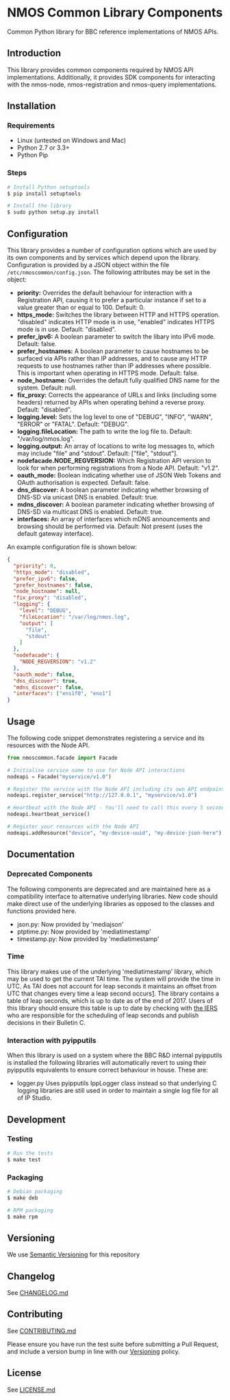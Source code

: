 # NMOS Common Library Components

Common Python library for BBC reference implementations of NMOS APIs.

## Introduction

This library provides common components required by NMOS API implementations. Additionally, it provides SDK components for interacting with the nmos-node, nmos-registration and nmos-query implementations.

## Installation

### Requirements

*   Linux (untested on Windows and Mac)
*   Python 2.7 or 3.3+
*   Python Pip

### Steps

```bash
# Install Python setuptools
$ pip install setuptools

# Install the library
$ sudo python setup.py install
```

## Configuration

This library provides a number of configuration options which are used by its own components and by services which depend upon the library. Configuration is provided by a JSON object within the file `/etc/nmoscommon/config.json`. The following attributes may be set in the object:

*   **priority:** Overrides the default behaviour for interaction with a Registration API, causing it to prefer a particular instance if set to a value greater than or equal to 100. Default: 0.
*   **https_mode:** Switches the library between HTTP and HTTPS operation. "disabled" indicates HTTP mode is in use, "enabled" indicates HTTPS mode is in use. Default: "disabled".
*   **prefer_ipv6:** A boolean parameter to switch the libary into IPv6 mode. Default: false.
*   **prefer_hostnames:** A boolean parameter to cause hostnames to be surfaced via APIs rather than IP addresses, and to cause any HTTP requests to use hostnames rather than IP addresses where possible. This is important when operating in HTTPS mode. Default: false.
*   **node_hostname:** Overrides the default fully qualified DNS name for the system. Default: null.
*   **fix_proxy:** Corrects the appearance of URLs and links (including some headers) returned by APIs when operating behind a reverse proxy. Default: "disabled".
*   **logging.level:** Sets the log level to one of "DEBUG", "INFO", "WARN", "ERROR" or "FATAL". Default: "DEBUG".
*   **logging.fileLocation:** The path to write the log file to. Default: "/var/log/nmos.log".
*   **logging.output:** An array of locations to write log messages to, which may include "file" and "stdout". Default: \["file", "stdout"\].
*   **nodefacade.NODE_REGVERSION:** Which Registration API version to look for when performing registrations from a Node API. Default: "v1.2".
*   **oauth_mode:** Boolean indicating whether use of JSON Web Tokens and OAuth authorisation is expected. Default: false.
*   **dns_discover:** A boolean parameter indicating whether browsing of DNS-SD via unicast DNS is enabled. Default: true.
*   **mdns_discover:** A boolean parameter indicating whether browsing of DNS-SD via multicast DNS is enabled. Default: true.
*   **interfaces:** An array of interfaces which mDNS announcements and browsing should be performed via. Default: Not present (uses the default gateway interface).

An example configuration file is shown below:

```json
{
  "priority": 0,
  "https_mode": "disabled",
  "prefer_ipv6": false,
  "prefer_hostnames": false,
  "node_hostname": null,
  "fix_proxy": "disabled",
  "logging": {
    "level": "DEBUG",
    "fileLocation": "/var/log/nmos.log",
    "output": [
      "file",
      "stdout"
    ]
  },
  "nodefacade": {
    "NODE_REGVERSION": "v1.2"
  },
  "oauth_mode": false,
  "dns_discover": true,
  "mdns_discover": false,
  "interfaces": ["ens1f0", "eno1"]
}
```

## Usage

The following code snippet demonstrates registering a service and its resources with the Node API.

```python
from nmoscommon.facade import Facade

# Initialise service name to use for Node API interactions
nodeapi = Facade("myservice/v1.0")

# Register the service with the Node API including its own API endpoint
nodeapi.register_service("http://127.0.0.1", "myservice/v1.0")

# Heartbeat with the Node API - You'll need to call this every 5 seconds from another thread
nodeapi.heartbeat_service()

# Register your resources with the Node API
nodeapi.addResource("device", "my-device-uuid", "my-device-json-here")
```

## Documentation

### Deprecated Components

The following components are deprecated and are maintained here as a compatibility interface to alternative underlying libraries. New code should make direct use of the underlying libraries as opposed to the classes and functions provided here.

*   json.py: Now provided by 'mediajson'
*   ptptime.py: Now provided by 'mediatimestamp'
*   timestamp.py: Now provided by 'mediatimestamp'

### Time

This library makes use of the underlying 'mediatimestamp' library, which may be used to get the current TAI time. The system will provide the time in UTC. As TAI does not account for leap seconds it maintains an offset from UTC that changes every time a leap second occurs[1][1]. The library contains a table of leap seconds, which is up to date as of the end of 2017. Users of this library should ensure this table is up to date by checking with [the IERS](https://www.iers.org) who are responsible for the scheduling of leap seconds and publish decisions in their Bulletin C.

[1]: https://www.timeanddate.com/time/international-atomic-time.html

### Interaction with pyipputils

When this library is used on a system where the BBC R&amp;D internal pyipputils is installed the following libraries will automatically revert to using their pyipputils equivalents to ensure correct behaviour in house. These are:

*   logger.py
    Uses pyipputils IppLogger class instead so that underlying C logging libraries are still used in order to maintain a single log file for all of IP Studio.

## Development

### Testing

```bash
# Run the tests
$ make test
```

### Packaging

```bash
# Debian packaging
$ make deb

# RPM packaging
$ make rpm
```

## Versioning

We use [Semantic Versioning](https://semver.org/) for this repository

## Changelog

See [CHANGELOG.md](CHANGELOG.md)

## Contributing

See [CONTRIBUTING.md](CONTRIBUTING.md)

Please ensure you have run the test suite before submitting a Pull Request, and include a version bump in line with our [Versioning](#versioning) policy.

## License

See [LICENSE.md](LICENSE.md)
